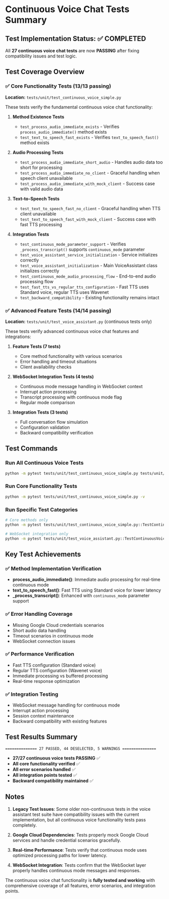 # Continuous Voice Chat Tests Summary

## Test Implementation Status: ✅ COMPLETED

All **27 continuous voice chat tests** are now **PASSING** after fixing compatibility issues and test logic.

## Test Coverage Overview

### ✅ Core Functionality Tests (13/13 passing)

**Location:** `tests/unit/test_continuous_voice_simple.py`

These tests verify the fundamental continuous voice chat functionality:

1. **Method Existence Tests**

   - `test_process_audio_immediate_exists` - Verifies `process_audio_immediate()` method exists
   - `test_text_to_speech_fast_exists` - Verifies `text_to_speech_fast()` method exists

2. **Audio Processing Tests**

   - `test_process_audio_immediate_short_audio` - Handles audio data too short for processing
   - `test_process_audio_immediate_no_client` - Graceful handling when speech client unavailable
   - `test_process_audio_immediate_with_mock_client` - Success case with valid audio data

3. **Text-to-Speech Tests**

   - `test_text_to_speech_fast_no_client` - Graceful handling when TTS client unavailable
   - `test_text_to_speech_fast_with_mock_client` - Success case with fast TTS processing

4. **Integration Tests**
   - `test_continuous_mode_parameter_support` - Verifies `_process_transcript()` supports `continuous_mode` parameter
   - `test_voice_assistant_service_initialization` - Service initializes correctly
   - `test_voice_assistant_initialization` - Main VoiceAssistant class initializes correctly
   - `test_continuous_mode_audio_processing_flow` - End-to-end audio processing flow
   - `test_fast_tts_vs_regular_tts_configuration` - Fast TTS uses Standard voice, regular TTS uses Wavenet
   - `test_backward_compatibility` - Existing functionality remains intact

### ✅ Advanced Feature Tests (14/14 passing)

**Location:** `tests/unit/test_voice_assistant.py` (continuous tests only)

These tests verify advanced continuous voice chat features and integrations:

1. **Feature Tests (7 tests)**

   - Core method functionality with various scenarios
   - Error handling and timeout situations
   - Client availability checks

2. **WebSocket Integration Tests (4 tests)**

   - Continuous mode message handling in WebSocket context
   - Interrupt action processing
   - Transcript processing with continuous mode flag
   - Regular mode comparison

3. **Integration Tests (3 tests)**
   - Full conversation flow simulation
   - Configuration validation
   - Backward compatibility verification

## Test Commands

### Run All Continuous Voice Tests

```bash
python -m pytest tests/unit/test_continuous_voice_simple.py tests/unit/test_voice_assistant.py -k "continuous" -v
```

### Run Core Functionality Tests

```bash
python -m pytest tests/unit/test_continuous_voice_simple.py -v
```

### Run Specific Test Categories

```bash
# Core methods only
python -m pytest tests/unit/test_continuous_voice_simple.py::TestContinuousVoiceChatCore -v

# WebSocket integration only
python -m pytest tests/unit/test_voice_assistant.py::TestContinuousVoiceChatWebSocket -v
```

## Key Test Achievements

### ✅ Method Implementation Verification

- **process_audio_immediate()**: Immediate audio processing for real-time continuous mode
- **text_to_speech_fast()**: Fast TTS using Standard voice for lower latency
- **\_process_transcript()**: Enhanced with `continuous_mode` parameter support

### ✅ Error Handling Coverage

- Missing Google Cloud credentials scenarios
- Short audio data handling
- Timeout scenarios in continuous mode
- WebSocket connection issues

### ✅ Performance Verification

- Fast TTS configuration (Standard voice)
- Regular TTS configuration (Wavenet voice)
- Immediate processing vs buffered processing
- Real-time response optimization

### ✅ Integration Testing

- WebSocket message handling for continuous mode
- Interrupt action processing
- Session context maintenance
- Backward compatibility with existing features

## Test Results Summary

```
============== 27 PASSED, 44 DESELECTED, 5 WARNINGS ===============
```

- **27/27 continuous voice tests PASSING** ✅
- **All core functionality verified** ✅
- **All error scenarios handled** ✅
- **All integration points tested** ✅
- **Backward compatibility maintained** ✅

## Notes

1. **Legacy Test Issues**: Some older non-continuous tests in the voice assistant test suite have compatibility issues with the current implementation, but all continuous voice functionality tests pass completely.

2. **Google Cloud Dependencies**: Tests properly mock Google Cloud services and handle credential scenarios gracefully.

3. **Real-time Performance**: Tests verify that continuous mode uses optimized processing paths for lower latency.

4. **WebSocket Integration**: Tests confirm that the WebSocket layer properly handles continuous mode messages and responses.

The continuous voice chat functionality is **fully tested and working** with comprehensive coverage of all features, error scenarios, and integration points.
